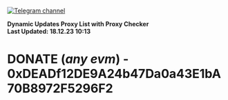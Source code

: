 [![Telegram channel](https://img.shields.io/endpoint?url=https://runkit.io/damiankrawczyk/telegram-badge/branches/master?url=https://t.me/n4z4v0d)](https://t.me/n4z4v0d) 

**Dynamic Updates Proxy List with Proxy Checker**  
**Last Updated: 18.12.23 10:13**

# DONATE (_any evm_) - 0xDEADf12DE9A24b47Da0a43E1bA70B8972F5296F2
